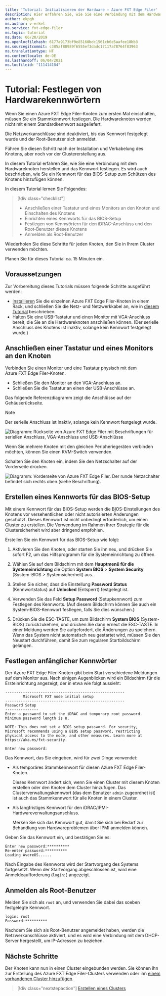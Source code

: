 ```yaml
---
title: 'Tutorial: Initialisieren der Hardware – Azure FXT Edge Filer'
description: Hier erfahren Sie, wie Sie eine Verbindung mit dem Hardwareknoten herstellen und ein anfängliches Kennwort für Azure FXT Edge Filer-Knoten festlegen.
author: ekpgh
ms.author: v-erkel
ms.service: fxt-edge-filer
ms.topic: tutorial
ms.date: 06/20/2019
ms.openlocfilehash: 6177a9173bf9e85160bdc1561cb6e5aafee18bb8
ms.sourcegitcommit: c385af80989f6555ef3dadc17117a78764f83963
ms.translationtype: HT
ms.contentlocale: de-DE
ms.lasthandoff: 06/04/2021
ms.locfileid: "111414184"
---
```

# <a name="tutorial-set-hardware-passwords"></a>Tutorial: Festlegen von Hardwarekennwörtern

Wenn Sie einen Azure FXT Edge Filer-Knoten zum ersten Mal einschalten, müssen Sie ein Stammkennwort festlegen. Die Hardwareknoten werden nicht mit einem Standardkennwort ausgeliefert.

Die Netzwerkanschlüsse sind deaktiviert, bis das Kennwort festgelegt wurde und der Root-Benutzer sich anmeldet.

Führen Sie diesen Schritt nach der Installation und Verkabelung des Knotens, aber noch vor der Clustererstellung aus.

In diesem Tutorial erfahren Sie, wie Sie eine Verbindung mit dem Hardwareknoten herstellen und das Kennwort festlegen. Es wird auch beschrieben, wie Sie ein Kennwort für das BIOS-Setup zum Schützen des Knotens hinzufügen können.

In diesem Tutorial lernen Sie Folgendes:

> [!div class="checklist"]
>
> * Anschließen einer Tastatur und eines Monitors an den Knoten und Einschalten des Knotens
> * Einrichten eines Kennworts für das BIOS-Setup
> * Festlegen von Kennwörtern für den iDRAC-Anschluss und den Root-Benutzer dieses Knotens
> * Anmelden als Root-Benutzer

Wiederholen Sie diese Schritte für jeden Knoten, den Sie in Ihrem Cluster verwenden möchten.

Planen Sie für dieses Tutorial ca. 15 Minuten ein.

## <a name="prerequisites"></a>Voraussetzungen

Zur Vorbereitung dieses Tutorials müssen folgende Schritte ausgeführt werden:

* [Installieren](install.md) Sie die einzelnen Azure FXT Edge Filer-Knoten in einem Rack, und schließen Sie die Netz- und Netzwerkkabel an, wie in [diesem Tutorial](network-power.md) beschrieben.
* Halten Sie eine USB-Tastatur und einen Monitor mit VGA-Anschluss bereit, die Sie an die Hardwareknoten anschließen können. (Der serielle Anschluss des Knotens ist inaktiv, solange kein Kennwort festgelegt wurde.)

## <a name="connect-a-keyboard-and-monitor-to-the-node"></a>Anschließen einer Tastatur und eines Monitors an den Knoten

Verbinden Sie einen Monitor und eine Tastatur physisch mit dem Azure FXT Edge Filer-Knoten.

* Schließen Sie den Monitor an den VGA-Anschluss an.
* Schließen Sie die Tastatur an einen der USB-Anschlüsse an.

Das folgende Referenzdiagramm zeigt die Anschlüsse auf der Gehäuserückseite.

> [!NOTE]
> Der serielle Anschluss ist inaktiv, solange kein Kennwort festgelegt wurde.

![Diagramm: Rückseite von Azure FXT Edge Filer mit Beschriftungen für seriellen Anschluss, VGA-Anschluss und USB-Anschlüsse](media/fxt-back-serial-vga-usb.png)

Wenn Sie mehrere Knoten mit den gleichen Peripheriegeräten verbinden möchten, können Sie einen KVM-Switch verwenden.

Schalten Sie den Knoten ein, indem Sie den Netzschalter auf der Vorderseite drücken.

![Diagramm: Vorderseite von Azure FXT Edge Filer. Der runde Netzschalter befindet sich rechts oben (siehe Beschriftung).](media/fxt-front-annotated.png)

## <a name="create-a-bios-setup-password"></a>Erstellen eines Kennworts für das BIOS-Setup

Mit einem Kennwort für das BIOS-Setup werden die BIOS-Einstellungen des Knotens vor versehentlichen oder nicht autorisierten Änderungen geschützt. Dieses Kennwort ist nicht unbedingt erforderlich, um einen Cluster zu erstellen. Die Verwendung im Rahmen Ihrer Strategie für die Clustersicherheit wird aber dringend empfohlen.

Erstellen Sie ein Kennwort für das BIOS-Setup wie folgt:

1. Aktivieren Sie den Knoten, oder starten Sie ihn neu, und drücken Sie sofort F2, um das Hilfsprogramm für die Systemeinrichtung zu öffnen.

1. Wählen Sie auf dem Bildschirm mit dem **Hauptmenü für die Systemeinrichtung** die Option **System BIOS** > **System Security** (System-BIOS > Systemsicherheit) aus.

1. Stellen Sie sicher, dass die Einstellung **Password Status** (Kennwortstatus) auf **Unlocked** (Entsperrt) festgelegt ist.

1. Verwenden Sie das Feld **Setup Password** (Setupkennwort) zum Festlegen des Kennworts. (Auf diesem Bildschirm können Sie auch ein System-BIOS-Kennwort festlegen, falls Sie dies wünschen.)

1. Drücken Sie die ESC-TASTE, um zum Bildschirm **System BIOS** (System-BIOS) zurückzukehren, und drücken Sie dann erneut die ESC-TASTE. In einer Meldung werden Sie aufgefordert, die Änderungen zu speichern. Wenn das System nicht automatisch neu gestartet wird, müssen Sie den Neustart durchführen, damit Sie zum regulären Startbildschirm gelangen.<!-- how to exit this mode/do you need to reboot to get to the initial setup screen? -->

## <a name="set-initial-passwords"></a>Festlegen anfänglicher Kennwörter

Der Azure FXT Edge Filer-Knoten gibt beim Start verschiedene Meldungen auf dem Monitor aus. Nach einigen Augenblicken wird ein Bildschirm für die Ersteinrichtung angezeigt, der in etwa wie folgt aussieht:

```
------------------------------------------------------
        Microsoft FXT node initial setup
------------------------------------------------------
Password Setup
---------------
Enter a password to set the iDRAC and temporary root password.
Minimum password length is 8.

NOTE: This does not set a BIOS setup password. For security,
Microsoft recommends using a BIOS setup password, restricting
physical access to the node, and other measures. Learn more at
https://aka.ms/fxt-security.

Enter new password:

```

Das Kennwort, das Sie eingeben, wird für zwei Dinge verwendet:

* Als temporäres Stammkennwort für diesen Azure FXT Edge Filer-Knoten.

  Dieses Kennwort ändert sich, wenn Sie einen Cluster mit diesem Knoten erstellen oder den Knoten dem Cluster hinzufügen. Das Clusterverwaltungskennwort (das dem Benutzer ``admin`` zugeordnet ist) ist auch das Stammkennwort für alle Knoten in einem Cluster.

* Als langfristiges Kennwort für den iDRAC/IPMI-Hardwareverwaltungsanschluss.

  Merken Sie sich das Kennwort gut, damit Sie sich bei Bedarf zur Behandlung von Hardwareproblemen über IPMI anmelden können.

Geben Sie das Kennwort ein, und bestätigen Sie es:

```
Enter new password:**********
Re-enter password:**********
Loading AvereOS......
```

Nach Eingabe des Kennworts wird der Startvorgang des Systems fortgesetzt. Wenn der Startvorgang abgeschlossen ist, wird eine Anmeldeaufforderung (``login:``) angezeigt.

## <a name="sign-in-as-root"></a>Anmelden als Root-Benutzer

Melden Sie sich als ``root`` an, und verwenden Sie dabei das soeben festgelegte Kennwort.

```
login: root
Password:**********
```

Nachdem Sie sich als Root-Benutzer angemeldet haben, werden die Netzwerkanschlüsse aktiviert, und es wird eine Verbindung mit dem DHCP-Server hergestellt, um IP-Adressen zu beziehen.

## <a name="next-steps"></a>Nächste Schritte

Der Knoten kann nun in einen Cluster eingebunden werden. Sie können ihn zur Erstellung des Azure FXT Edge Filer-Clusters verwenden oder ihn [einem vorhandenen Cluster hinzufügen](add-nodes.md).

> [!div class="nextstepaction"]
> [Erstellen eines Clusters](cluster-create.md)
